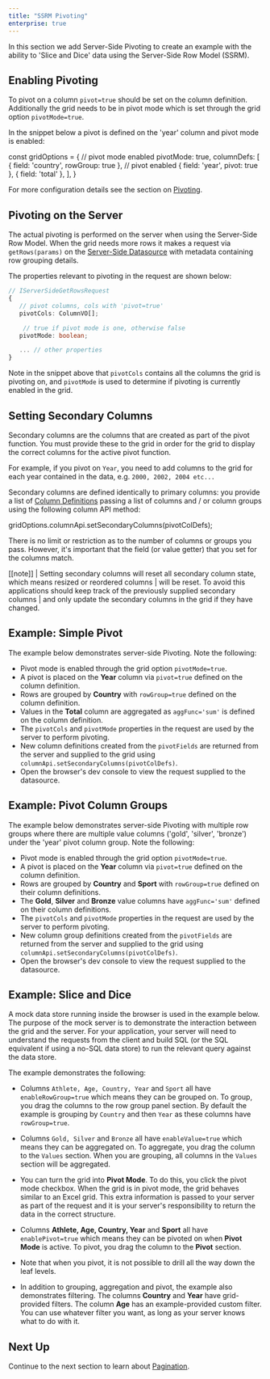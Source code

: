```yaml
---
title: "SSRM Pivoting"
enterprise: true
---
```


In this section we add Server-Side Pivoting to create an example with the ability to 'Slice and Dice'
data using the Server-Side Row Model (SSRM).

## Enabling Pivoting

To pivot on a column `pivot=true` should be set on the column definition. Additionally the grid needs to be in
pivot mode which is set through the grid option `pivotMode=true`.

In the snippet below a pivot is defined on the 'year' column and pivot mode is enabled:

<snippet>
const gridOptions = {
    // pivot mode enabled
    pivotMode: true,
    columnDefs: [
        { field: 'country', rowGroup: true },
        // pivot enabled
        { field: 'year', pivot: true }, 
        { field: 'total' },
    ],
}
</snippet>

For more configuration details see the section on [Pivoting](../pivoting/).


## Pivoting on the Server

The actual pivoting is performed on the server when using the Server-Side Row Model.
When the grid needs more rows it makes a request via `getRows(params)` on the
[Server-Side Datasource](../server-side-model-datasource/#datasource-interface) with metadata
containing row grouping details.

The properties relevant to pivoting in the request are shown below:

```ts
// IServerSideGetRowsRequest
{
   // pivot columns, cols with 'pivot=true'
   pivotCols: ColumnVO[];

    // true if pivot mode is one, otherwise false
   pivotMode: boolean;

   ... // other properties
}
```

Note in the snippet above that `pivotCols` contains all the columns the grid is pivoting on,
and `pivotMode` is used to determine if pivoting is currently enabled in the grid.

## Setting Secondary Columns

Secondary columns are the columns that are created as part of the pivot function. You must provide
these to the grid in order for the grid to display the correct columns for the active pivot function.

For example, if you pivot on `Year`, you need to add columns to the grid for each year contained in the
data, e.g. `2000, 2002, 2004 etc...`

Secondary columns are defined identically to primary columns: you provide a list of [Column Definitions](../column-definitions/) passing a list of columns and / or column groups using the following column API method:

<snippet>
gridOptions.columnApi.setSecondaryColumns(pivotColDefs);
</snippet>

There is no limit or restriction as to the number of columns or groups you pass. However, it's important that the field (or value getter) that you set for the columns match.


[[note]]
| Setting secondary columns will reset all secondary column state, which means resized or reordered columns
| will be reset. To avoid this applications should keep track of the previously supplied secondary columns
| and only update the secondary columns in the grid if they have changed.

## Example: Simple Pivot

The example below demonstrates server-side Pivoting. Note the following:

- Pivot mode is enabled through the grid option `pivotMode=true`.
- A pivot is placed on the **Year** column via `pivot=true` defined on the column definition.
- Rows are grouped by **Country** with `rowGroup=true` defined on the column definition.
- Values in the **Total** column are aggregated as `aggFunc='sum'` is defined on the column definition.
- The `pivotCols` and `pivotMode` properties in the request are used by the server to perform pivoting.
- New column definitions created from the `pivotFields` are returned from the server and supplied to the grid using `columnApi.setSecondaryColumns(pivotColDefs)`.
- Open the browser's dev console to view the request supplied to the datasource.

<grid-example title='Simple Pivot' name='simple-pivot' type='generated' options='{ "enterprise": true, "exampleHeight": 605, "extras": ["alasql"], "modules": ["serverside", "rowgrouping", "menu", "columnpanel"] }'></grid-example>

## Example: Pivot Column Groups

The example below demonstrates server-side Pivoting with multiple row groups where there are multiple value columns ('gold', 'silver', 'bronze') under the 'year' pivot column group. Note the following:

- Pivot mode is enabled through the grid option `pivotMode=true`.
- A pivot is placed on the **Year** column via `pivot=true` defined on the column definition.
- Rows are grouped by **Country** and **Sport** with `rowGroup=true` defined on their column definitions.
- The **Gold**, **Silver** and **Bronze** value columns have `aggFunc='sum'` defined on their column definitions.
- The `pivotCols` and `pivotMode` properties in the request are used by the server to perform pivoting.
- New column group definitions created from the `pivotFields` are returned from the server and supplied to the grid using `columnApi.setSecondaryColumns(pivotColDefs)`.
- Open the browser's dev console to view the request supplied to the datasource.


<grid-example title='Pivot Column Groups' name='pivot-column-groups' type='generated' options='{ "enterprise": true, "exampleHeight": 610, "extras": ["alasql"], "modules": ["serverside", "rowgrouping", "menu", "columnpanel"] }'></grid-example>

## Example: Slice and Dice

A mock data store running inside the browser is used in the example below. The purpose of the mock server is to demonstrate the interaction between the grid and the server. For your application, your server will need to understand the requests from the client and build SQL (or the SQL equivalent if using a no-SQL data store) to run the relevant query against the data store.

The example demonstrates the following:

- Columns `Athlete, Age, Country, Year` and `Sport` all have `enableRowGroup=true` which means they can be grouped on. To group, you drag the columns to the row group panel section. By default the example is grouping by `Country` and then `Year` as these columns have `rowGroup=true`.

- Columns `Gold, Silver` and `Bronze` all have `enableValue=true` which means they can be aggregated on. To aggregate, you drag the column to the `Values` section. When you are grouping, all columns in the `Values` section will be aggregated.

- You can turn the grid into **Pivot Mode**. To do this, you click the pivot mode checkbox. When the grid is in pivot mode, the grid behaves similar to an Excel grid. This extra information is passed to your server as part of the request and it is your server's responsibility to return the data in the correct structure.

- Columns **Athlete, Age, Country, Year** and **Sport** all have `enablePivot=true` which means they can be pivoted on when **Pivot Mode** is active. To pivot, you drag the column to the **Pivot** section.

- Note that when you pivot, it is not possible to drill all the way down the leaf levels.

- In addition to grouping, aggregation and pivot, the example also demonstrates filtering. The columns **Country** and **Year** have grid-provided filters. The column **Age** has an example-provided custom filter. You can use whatever filter you want, as long as your server knows what to do with it.

<grid-example title='Slice And Dice' name='slice-and-dice' type='generated' options='{ "enterprise": true, "exampleHeight": 605, "modules": ["serverside", "rowgrouping", "menu", "columnpanel", "filterpanel", "setfilter"] }'></grid-example>

## Next Up

Continue to the next section to learn about [Pagination](../server-side-model-pagination/).

